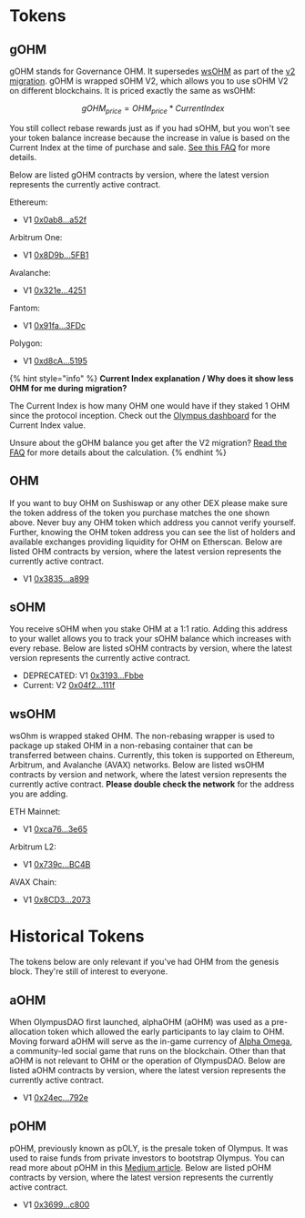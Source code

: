 # Tokens

## gOHM

gOHM stands for Governance OHM. It supersedes [wsOHM](#wsohm) as part of the [v2
migration](../basics/migration.md). gOHM is wrapped sOHM V2, which allows you to
use sOHM V2 on different blockchains. It is priced exactly the same as wsOHM:

$$
gOHM_{price} = OHM_{price} * CurrentIndex
$$

You still collect rebase rewards just as if you had sOHM, but you won't see your
token balance increase because the increase in value is based on the Current Index
at the time of purchase and sale. [See this FAQ](../basics/basics.md#how-do-i-track-my-rebase-rewards)
for more details.

Below are listed gOHM contracts by version, where the latest version represents
the currently active contract.

Ethereum:

* V1 [0x0ab8...a52f](https://etherscan.io/address/0x0ab87046fBb341D058F17CBC4c1133F25a20a52f)

Arbitrum One:

* V1 [0x8D9b...5FB1](https://arbiscan.io/token/0x8D9bA570D6cb60C7e3e0F31343Efe75AB8E65FB1)

Avalanche:

* V1 [0x321e...4251](https://snowtrace.io/token/0x321e7092a180bb43555132ec53aaa65a5bf84251)

Fantom:

* V1 [0x91fa...3FDc](https://ftmscan.com/token/0x91fa20244Fb509e8289CA630E5db3E9166233FDc)

Polygon:

* V1 [0xd8cA...5195](https://polygonscan.com/token/0xd8cA34fd379d9ca3C6Ee3b3905678320F5b45195)

{% hint style="info" %}
**Current Index explanation / Why does it show less OHM for me during migration?**

The Current Index is how many OHM one would have if they staked 1 OHM since the
protocol inception. Check out the [Olympus dashboard](https://app.olympusdao.finance/#/dashboard)
for the Current Index value.

Unsure about the gOHM balance you get after the V2 migration? [Read the FAQ](../basics/migration.md#can-you-walk-me-through-an-example-of-how-much-gohm-i-can-expect-from-the-migration)
for more details about the calculation.
{% endhint %}

## OHM

If you want to buy OHM on Sushiswap or any other DEX please make sure the token address of the token you purchase matches the one shown above. Never buy any OHM token which address you cannot verify yourself. Further, knowing the OHM token address you can see the list of holders and available exchanges providing liquidity for OHM on Etherscan. Below are listed OHM contracts by version, where the latest version represents the currently active contract.

* V1 [0x3835...a899](https://etherscan.io/address/0x383518188c0c6d7730d91b2c03a03c837814a899)

## sOHM

You receive sOHM when you stake OHM at a 1:1 ratio. Adding this address to your wallet allows you to track your sOHM balance which increases with every rebase. Below are listed sOHM contracts by version, where the latest version represents the currently active contract.

* DEPRECATED: V1 [0x3193...Fbbe](https://etherscan.io/address/0x31932E6e45012476ba3A3A4953cbA62AeE77Fbbe)
* Current: V2 [0x04f2...111f](https://etherscan.io/address/0x04f2694c8fcee23e8fd0dfea1d4f5bb8c352111f)

## wsOHM

wsOhm is wrapped staked OHM.  The non-rebasing wrapper is used to package up staked
OHM in a non-rebasing container that can be transferred between chains.  Currently,
this token is supported on Ethereum, Arbitrum, and Avalanche (AVAX) networks.
Below are listed wsOHM contracts by version and network, where the latest version
represents the currently active contract. **Please double check the network** for
the address you are adding.

ETH Mainnet:

* V1 [0xca76...3e65](https://etherscan.io/address/0xca76543cf381ebbb277be79574059e32108e3e65)

Arbitrum L2:

* V1 [0x739c...BC4B](https://arbiscan.io/token/0x739ca6d71365a08f584c8fc4e1029045fa8abc4b)

AVAX Chain:

* V1 [0x8CD3...2073](https://cchain.explorer.avax.network/token/0x8CD309e14575203535EF120b5b0Ab4DDeD0C2073)

# Historical Tokens

The tokens below are only relevant if you've had OHM from the genesis block.  They're still of interest to everyone.

## aOHM

When OlympusDAO first launched, alphaOHM \(aOHM\) was used as a pre-allocation token which allowed the early participants to lay claim to OHM. Moving forward aOHM will serve as the in-game currency of [Alpha Omega](https://medium.com/@alpha_omega/alpha-omega-a-tale-of-two-cities-80a94966376b), a community-led social game that runs on the blockchain. Other than that aOHM is not relevant to OHM or the operation of OlympusDAO. Below are listed aOHM contracts by version, where the latest version represents the currently active contract.

* V1 [0x24ec...792e](https://etherscan.io/address/0x24ecfd535675f36ba1ab9c5d39b50dc097b0792e)

## pOHM

pOHM, previously known as pOLY, is the presale token of Olympus. It was used to raise funds from private investors to bootstrap Olympus. You can read more about pOHM in this [Medium article](https://olympusdao.medium.com/what-is-poh-16b2c38a6cd6). Below are listed pOHM contracts by version, where the latest version represents the currently active contract.

* V1 [0x3699...c800](https://etherscan.io/token/0x36994486c6e97c170065899d8659a28d7371c800)
